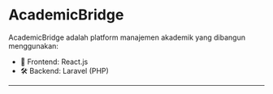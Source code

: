 # AcademicBridge

AcademicBridge adalah platform manajemen akademik yang dibangun menggunakan:
- 🚀 Frontend: React.js
- 🛠️ Backend: Laravel (PHP)

---

